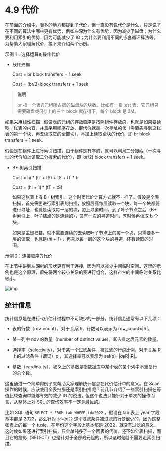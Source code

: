 # 4.9 代价

在前面的介绍中，很多的地方都提到了代价，但一直没有说代价是什么，只是说了在不同的算法中哪些更有优势，例如左深为什么有优势，因为减少了磁盘；为什么要利用索引的优势，因为可能减少了 IO；为什么要利用不同的嵌套循环算法等。为帮助大家理解代价，接下来介绍两个示例。

示例 1：选择运算的操作代价

- 线性扫描

  Cost  = br block transfers + 1 seek

  Cost = (br/2) block transfers + 1 seek

> **说明**
>
> br 指一个表的元组所占据的磁盘块的块数。比如有一张 test 表，它元组只需要磁盘或闪存上的三个 block 就存得下，每个 block 是 2M。

如果采用线性扫描，假设表的元组的存放顺序是按照组件存放的，也就是如果要读取一张表的内容，并且采用顺序存放，那代价就是一次寻址的代（需要先寻到这张表的第一个块，再去读取它的全部块），再加上读取全块的代价，即 br block transfers + 1 seek。

假设是在组件上进行索引扫描，由于组件是有序的，就可以利用二分搜索（一次寻址的代价加上读取二分搜索的代价），即 (br/2) block transfers + 1 seek。

- B+ 树索引扫描

    Cost = hi \* (tT + tS) + tS + tT \* b

    Cost = (hi + 1) * (tT + tS)

    如果这张表上有 B+ 树索引，这个时候代价计算方式就不一样了。假设是全表扫描，首先需要进行索引表的扫描，按照层高每层读取一个块，每一个块都要进行寻址，也就是读取每一层的块，加上寻道时间。到了叶子节点之后（B+ 树索引上，叶子结点的是连续的），又有一次的寻道时间，这时候再读取 b 个块。

    如果是主键扫描，就不需要连续的去读取叶子节点上的每一个块，只需要多一层的读取，也就是(hi + 1) ，再乘以每一层的这个块的寻道，还有读取的时间。

示例 2：连接顺序的代价

在上节中讲到左深树的形状更有利于连接，因为可以减少中间临时空间。这里的示例也是这个原理，即先将两个较小关系的表进行组合，这样产生的中间临时关系比较小。

![img](https://obbusiness-private.oss-cn-shanghai.aliyuncs.com/doc/img/kernel-quickstart/V1.0.0/zh-CN/4.sql-engine/11.cost-01.png)

## 统计信息

统计信息是在进行代价估计过程中不可缺少的一部分，统计信息通常有以下几项：

- 表的行数（row count），对于关系 R，行数可以表示为 row_count=|R|。

- 某一列中 ndv 的数量（number of distinct value），即去重之后元素的数量。

- 选择率（selectivity），对于某一个过滤条件，被过滤的行的比例。对于关系 R 上的过滤条件（谓词）p ，其选择率可以表示为 sel(p)=|σpR||R|。

- 基数（cardinality），狭义上的基数是指数据库中某个表的某个列中不重复行的总个数。

这里通过一个简单的例子来帮助大家理解统计信息在代价估计中的意义。在 Scan 操作的时候，应该使用全表扫描还是索引扫描呢？前几节介绍了一些索引扫描在等值比较查询中能够有效的减少 IO 的说法，但这个说法只能针对于单次的操作而言，从整体上对 SQL 的查询效率不一定是最优的。

比如 SQL 语句 `SELECT * FROM tab WHERE id=2022` ，假设在 tab 表上 year 字段基本都是 2022，那么针对 `id=2022` 这个过滤条件被过滤的行是很少的，因为这整张表上的每一个 tuple，在年份这个字段上基本都是 2022，就没有过滤的意义。这时候如果还进行索引扫描，只会单纯多了一个回表的代价，还不如全表扫描，而且它的投影（SELECT）也是针对于全部的元组的，所以这时候就不需要走索引扫描。
